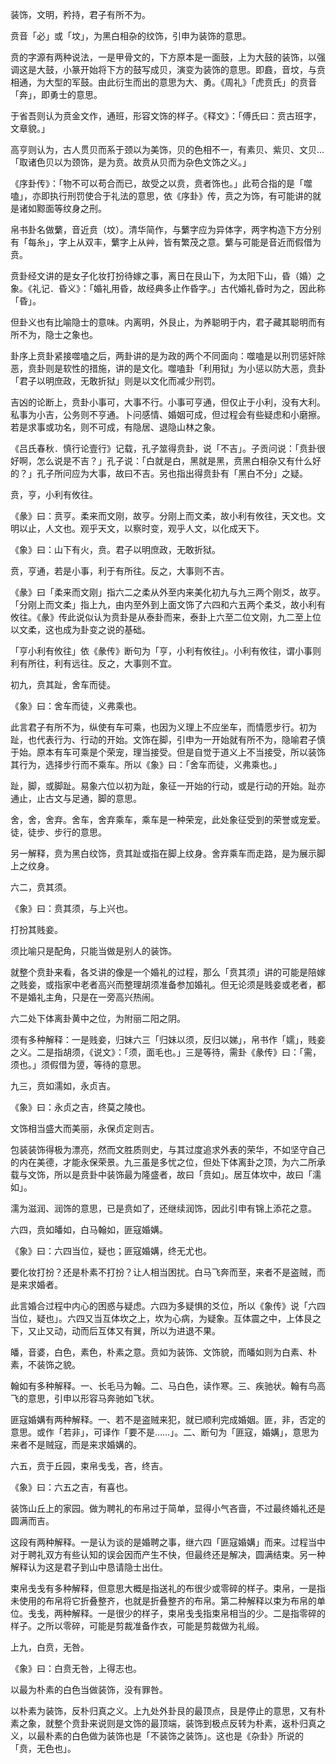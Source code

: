 
装饰，文明，矜持，君子有所不为。

贲音「必」或「坟」，为黑白相杂的纹饰，引申为装饰的意思。

贲的字源有两种说法，一是甲骨文的，下方原本是一面鼓，上为大鼓的装饰，以强调这是大鼓，小篆开始将下方的鼓写成贝，演变为装饰的意思。即鼖，音坟，与贲相通，为大型的军鼓。由此衍生而出的意思为大、勇。《周礼》「虎贲氏」的贲音「奔」，即勇士的意思。

于省吾则认为贲金文作，通班，形容文饰的样子。《释文》：「傅氏曰：贲古班字，文章貌。」

高亨则认为，古人贯贝而系于颈以为美饰，贝的色相不一，有素贝、紫贝、文贝…「取诸色贝以为颈饰，是为贲。故贲从贝而为杂色文饰之义。」

《序卦传》：「物不可以苟合而已，故受之以贲，贲者饰也。」此苟合指的是「噬嗑」，亦即执行刑罚使合于礼法的意思，依《序卦》传，贲之为饰，有可能讲的就是诸如黥面等纹身之刑。

帛书卦名做蘩，音近贲（坟）。清华简作，与蘩字应为异体字，两字构造下方分别有「每糸」，字上从双丰，蘩字上从艸，皆有繁茂之意。蘩与可能是音近而假借为贲。

贲卦经文讲的是女子化妆打扮待嫁之事，离日在艮山下，为太阳下山，昏（婚）之象。《礼记．昏义》：「婚礼用昏，故经典多止作昏字。」古代婚礼昏时为之，因此称「昏」。

但卦义也有比喻隐士的意味。内离明，外艮止，为养聪明于内，君子藏其聪明而有所不为，隐士之象也。

卦序上贲卦紧接噬嗑之后，两卦讲的是为政的两个不同面向：噬嗑是以刑罚惩奸除恶，贲卦则是软性的措施，讲的是文化。噬嗑卦「利用狱」为小惩以防大恶，贲卦「君子以明庶政，无敢折狱」则是以文化而减少刑罚。

吉凶的论断上，贲卦小事可，大事不行。小事可亨通，但仅止于小利，没有大利。私事为小吉，公务则不亨通。卜问感情、婚姻可成，但过程会有些疑虑和小磨擦。若是求事或功名，则不可成，有隐居、退隐山林之象。

《吕氏春秋．慎行论壹行》记载，孔子筮得贲卦，说「不吉」。子贡问说：「贲卦很好啊，怎么说是不吉？」孔子说：「白就是白，黑就是黑，贲黑白相杂又有什么好的？」孔子所问应为大事，故曰不吉。另也指出得贲卦有「黑白不分」之疑。

贲，亨，小利有攸往。

《彖》曰：贲亨。柔来而文刚，故亨。分刚上而文柔，故小利有攸往，天文也。文明以止，人文也。观乎天文，以察时变，观乎人文，以化成天下。

《象》曰：山下有火，贲。君子以明庶政，无敢折狱。

贲，亨通，若是小事，利于有所往。反之，大事则不吉。

《彖》曰「柔来而文刚」指六二之柔从外至内来美化初九与九三两个刚爻，故亨。「分刚上而文柔」指上九，由内至外到上面文饰了六四和六五两个柔爻，故小利有攸往。《彖》传此说似认为贲卦是从泰卦而来，泰卦上六至二位文刚，九二至上位以文柔，这也成为卦变之说的基础。

「亨小利有攸往」依《彖传》断句为「亨，小利有攸往」。小利有攸往，谓小事则利有所往，利有远往。反之，大事则不宜。

初九，贲其趾，舍车而徒。

《象》曰：舍车而徒，义弗乘也。

此言君子有所不为，纵使有车可乘，也因为义理上不应坐车，而情愿步行。初为趾，也代表行为、行动的开始。文饰在脚，引申为一开始就有所不为，隐喻君子慎于始。原本有车可乘是个荣宠，理当接受。但是自觉于道义上不当接受，所以装饰其行为，选择步行而不乘车。所以《象》曰：「舍车而徒，义弗乘也。」

趾，脚，或脚趾。易象六位以初为趾，象征一开始的行动，或是行动的开始。趾亦通止，止古文与足通，脚的意思。

舍，舍，舍弃。舍车，舍弃乘车，乘车是一种荣宠，此处象征受到的荣誉或宠爱。徒，徒步、步行的意思。

另一解释，贲为黑白纹饰，贲其趾或指在脚上纹身。舍弃乘车而走路，是为展示脚上之纹身。

六二，贲其须。

《象》曰：贲其须，与上兴也。

打扮其贱妾。

须比喻只是配角，只能当做是别人的装饰。

就整个贲卦来看，各爻讲的像是一个婚礼的过程，那么「贲其须」讲的可能是陪嫁之贱妾，或指家中老者高兴而整理胡须准备参加婚礼。但无论须是贱妾或老者，都不是婚礼主角，只是在一旁高兴热闹。

六二处下体离卦黄中之位，为附丽二阳之阴。

须有多种解释：一是贱妾，归妹六三「归妹以须，反归以娣」，帛书作「嬬」，贱妾之义。二是指胡须，《说文》：「须，面毛也。」三是等待，需卦《彖传》曰：「需，须也。」须假借为䇓，等待的意思。

九三，贲如濡如，永贞吉。

《象》曰：永贞之吉，终莫之陵也。

文饰相当盛大而美丽，永保贞定则吉。

包装装饰得极为漂亮，然而文胜质则史，与其过度追求外表的荣华，不如坚守自己的内在美德，才能永保荣景。九三虽是多忧之位，但处下体离卦之顶，为六二所承载与文饰，所以是贲卦中装饰最为隆盛者，故曰「贲如」。居互体坎中，故曰「濡如」。

濡为滋润、润饰的意思，已是贲如了，还继续润饰，因此引申有锦上添花之意。

六四，贲如皤如，白马翰如，匪寇婚媾。

《象》曰：六四当位，疑也；匪寇婚媾，终无尤也。

要化妆打扮？还是朴素不打扮？让人相当困扰。白马飞奔而至，来者不是盗贼，而是来求婚者。

此言婚合过程中内心的困惑与疑虑。六四为多疑惧的爻位，所以《象传》说「六四当位，疑也」。六四又当互体坎之上，坎为心病，为疑象。互体震之中，上体艮之下，又止又动，动而后互体又有巽，所以为进退不果。

皤，音婆，白色，素色，朴素之意。贲如为装饰、文饰貌，而皤如则为白素、朴素，不装饰之貌。

翰如有多种解释。一、长毛马为翰。二、马白色，读作寒。三、疾驰状。翰有鸟高飞的意思，引申以形容马奔驰如飞状。

匪寇婚媾有两种解释。一、若不是盗贼来犯，就已顺利完成婚姻。匪，非，否定的意思。或作「若非」，可译作「要不是……」。二、断句为「匪寇，婚媾」，意思为来者不是贼寇，而是来求婚媾的。

六五，贲于丘园，束帛戋戋，吝，终吉。

《象》曰：六五之吉，有喜也。

装饰山丘上的家园。做为聘礼的布帛过于简单，显得小气吝啬，不过最终婚礼还是圆满而吉。

这段有两种解释。一是认为谈的是婚聘之事，继六四「匪寇婚媾」而来。过程当中对于聘礼双方有些认知的误会因而产生不快，但最终还是解决，圆满结束。另一种解释认为这是君子到山中恳请隐士出仕。

束帛戋戋有多种解释，但意思大概是指送礼的布很少或零碎的样子。束帛，一是指未使用的布帛将它折叠整齐，也就是折叠整齐的布帛。第二种解释以束为布帛的单位。戋戋，两种解释。一是很少的样子，束帛戋戋指束帛相当的少。二是指零碎的样子。之所以零碎，可能是剪裁准备作衣，可能是剪裁做为礼缎。

上九，白贲，无咎。

《象》曰：白贲无咎，上得志也。

以最为朴素的白色当做装饰，没有罪咎。

以朴素为装饰，反朴归真之义。上九处外卦艮的最顶点，艮是停止的意思，又有朴素之象，就整个贲卦来说则是文饰的最顶端，装饰到极点反转为朴素，返朴归真之义，以最朴素的白色做为装饰也是「不装饰之装饰」。这也是《杂卦》所说的「贲，无色也」。